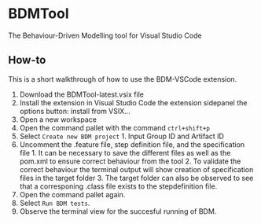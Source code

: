 # BDMTool
The Behaviour-Driven Modelling tool for Visual Studio Code


## How-to

This is a short walkthrough of how to use the BDM-VSCode extension. 

  1. Download the BDMTool-latest.vsix file
  2. Install the extension in Visual Studio Code the extension sidepanel the options button: install from VSIX... 
  3. Open a new workspace
  4. Open the command pallet with the command `ctrl+shift+p`
  5. Select `Create new BDM project`
    1. Input Group ID and Artifact ID
  6. Uncomment the .feature file, step definition file, and the specification file
    1. It can be necessary to save the different files as well as the pom.xml to ensure correct behaviour from the tool
    2. To validate the correct behaviour the terminal output will show creation of specification files in the target folder
    3. The target folder can also be observed to see that a corresponing .class file exists to the stepdefinition file.  
  8. Open the command pallet again.
  9. Select `Run BDM tests`.
  10. Observe the terminal view for the succesful running of BDM.   

